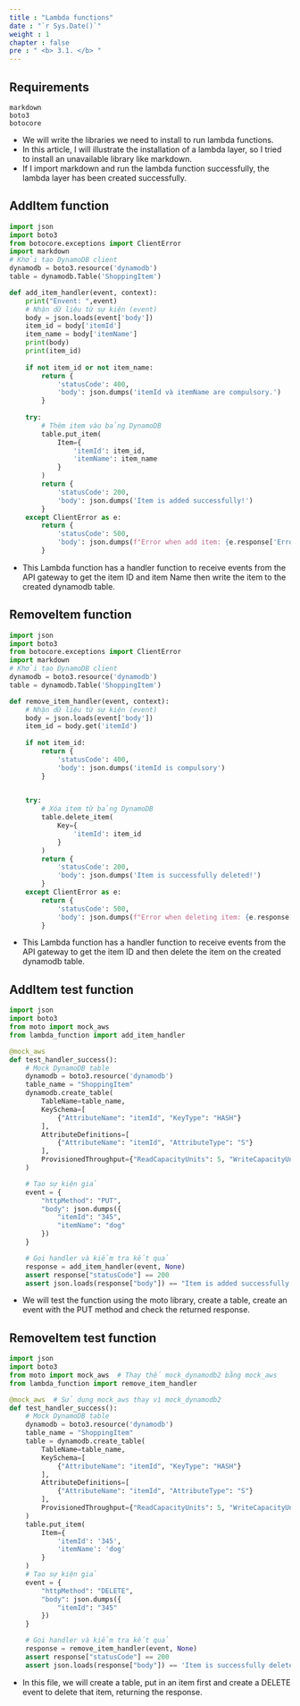 ```yaml
---
title : "Lambda functions"
date : "`r Sys.Date()`" 
weight : 1 
chapter : false
pre : " <b> 3.1. </b> "
---
```


## Requirements
```
markdown
boto3
botocore
```
* We will write the libraries we need to install to run lambda functions. 
* In this article, I will illustrate the installation of a lambda layer, so I tried to install an unavailable library like markdown.
* If I import markdown and run the lambda function successfully, the lambda layer has been created successfully.
## AddItem function

```python
import json
import boto3
from botocore.exceptions import ClientError
import markdown
# Khởi tạo DynamoDB client
dynamodb = boto3.resource('dynamodb')
table = dynamodb.Table('ShoppingItem')

def add_item_handler(event, context):
    print("Envent: ",event)
    # Nhận dữ liệu từ sự kiện (event)
    body = json.loads(event['body'])
    item_id = body['itemId']
    item_name = body['itemName']
    print(body)
    print(item_id)
    
    if not item_id or not item_name:
        return {
            'statusCode': 400,
            'body': json.dumps('itemId và itemName are compulsory.')
        }
    
    try:
        # Thêm item vào bảng DynamoDB
        table.put_item(
            Item={
                'itemId': item_id,
                'itemName': item_name
            }
        )
        return {
            'statusCode': 200,
            'body': json.dumps('Item is added successfully!')
        }
    except ClientError as e:
        return {
            'statusCode': 500,
            'body': json.dumps(f"Error when add item: {e.response['Error']['Message']}")
        }
```
* This Lambda function has a handler function to receive events from the API gateway to get the item ID and item Name then write the item to the created dynamodb table.

## RemoveItem function
```python
import json
import boto3
from botocore.exceptions import ClientError
import markdown
# Khởi tạo DynamoDB client
dynamodb = boto3.resource('dynamodb')
table = dynamodb.Table('ShoppingItem')

def remove_item_handler(event, context):
    # Nhận dữ liệu từ sự kiện (event)
    body = json.loads(event['body'])
    item_id = body.get('itemId')
    
    if not item_id:
        return {
            'statusCode': 400,
            'body': json.dumps('itemId is compulsory')
        }

    
    try:
        # Xóa item từ bảng DynamoDB
        table.delete_item(
            Key={
                'itemId': item_id
            }
        )
        return {
            'statusCode': 200,
            'body': json.dumps('Item is successfully deleted!')
        }
    except ClientError as e:
        return {
            'statusCode': 500,
            'body': json.dumps(f"Error when deleting item: {e.response['Error']['Message']}")
        }
```
* This Lambda function has a handler function to receive events from the API gateway to get the item ID and then delete the item on the created dynamodb table.

## AddItem test function

```python
import json
import boto3
from moto import mock_aws 
from lambda_function import add_item_handler

@mock_aws 
def test_handler_success():
    # Mock DynamoDB table
    dynamodb = boto3.resource('dynamodb')
    table_name = "ShoppingItem"
    dynamodb.create_table(
        TableName=table_name,
        KeySchema=[
            {"AttributeName": "itemId", "KeyType": "HASH"}
        ],
        AttributeDefinitions=[
            {"AttributeName": "itemId", "AttributeType": "S"}
        ],
        ProvisionedThroughput={"ReadCapacityUnits": 5, "WriteCapacityUnits": 5}
    )

    # Tạo sự kiện giả
    event = {
        "httpMethod": "PUT",
        "body": json.dumps({
            "itemId": "345",
            "itemName": "dog"
        })
    }

    # Gọi handler và kiểm tra kết quả
    response = add_item_handler(event, None)
    assert response["statusCode"] == 200
    assert json.loads(response["body"]) == "Item is added successfully!"
```
* We will test the function using the moto library, create a table, create an event with the PUT method and check the returned response.

## RemoveItem test function
```python
import json
import boto3
from moto import mock_aws  # Thay thế mock_dynamodb2 bằng mock_aws
from lambda_function import remove_item_handler

@mock_aws  # Sử dụng mock_aws thay vì mock_dynamodb2
def test_handler_success():
    # Mock DynamoDB table
    dynamodb = boto3.resource('dynamodb')
    table_name = "ShoppingItem"
    table = dynamodb.create_table(
        TableName=table_name,
        KeySchema=[
            {"AttributeName": "itemId", "KeyType": "HASH"}
        ],
        AttributeDefinitions=[
            {"AttributeName": "itemId", "AttributeType": "S"}
        ],
        ProvisionedThroughput={"ReadCapacityUnits": 5, "WriteCapacityUnits": 5}
    )
    table.put_item(
        Item={
            'itemId': '345',
            'itemName': 'dog'
        }
    )
    # Tạo sự kiện giả
    event = {
        "httpMethod": "DELETE",
        "body": json.dumps({
            "itemId": "345"
        })
    }

    # Gọi handler và kiểm tra kết quả
    response = remove_item_handler(event, None)
    assert response["statusCode"] == 200
    assert json.loads(response["body"]) == 'Item is successfully deleted!'
```

* In this file, we will create a table, put in an item first and create a DELETE event to delete that item, returning the response.